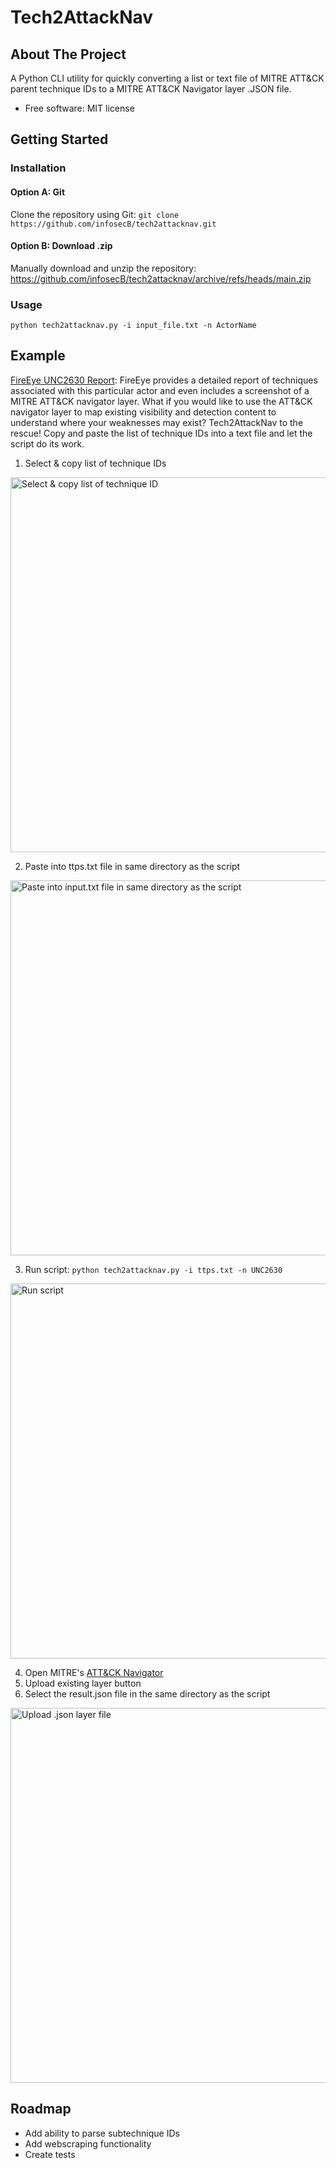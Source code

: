 # Tech2AttackNav
## About The Project
A Python CLI utility for quickly converting a list or text file of MITRE ATT&CK parent technique IDs to a MITRE ATT&CK Navigator layer .JSON file.

- Free software: MIT license
## Getting Started
### Installation
#### Option A: Git
Clone the repository using Git:
```git clone https://github.com/infosecB/tech2attacknav.git```

#### Option B: Download .zip
Manually download and unzip the repository:
https://github.com/infosecB/tech2attacknav/archive/refs/heads/main.zip

### Usage
```
python tech2attacknav.py -i input_file.txt -n ActorName
```
## Example

[FireEye UNC2630 Report](https://www.fireeye.com/blog/threat-research/2021/04/suspected-apt-actors-leverage-bypass-techniques-pulse-secure-zero-day.html): FireEye provides a detailed report of techniques associated with this particular actor and even includes a screenshot of a MITRE ATT&CK navigator layer. What if you would like to use the ATT&CK navigator layer to map existing visibility and detection content to understand where your weaknesses may exist? Tech2AttackNav to the rescue! Copy and paste the list of technique IDs into a text file and let the script do its work.

1. Select & copy list of technique IDs

<img src="assets/1.gif" alt="Select & copy list of technique ID" width="600"/>

2. Paste into ttps.txt file in same directory as the script

<img src="assets/2.gif" alt="Paste into input.txt file in same directory as the script" width="600"/>

3. Run script: ```python tech2attacknav.py -i ttps.txt -n UNC2630```

<img src="assets/3.gif" alt="Run script" width="600"/>

4. Open MITRE's [ATT&CK Navigator](https://mitre-attack.github.io/attack-navigator/)
5. Upload existing layer button
6. Select the result.json file in the same directory as the script

<img src="assets/4.gif" alt="Upload .json layer file" width="600"/>

## Roadmap

- Add ability to parse subtechnique IDs
- Add webscraping functionality
- Create tests

